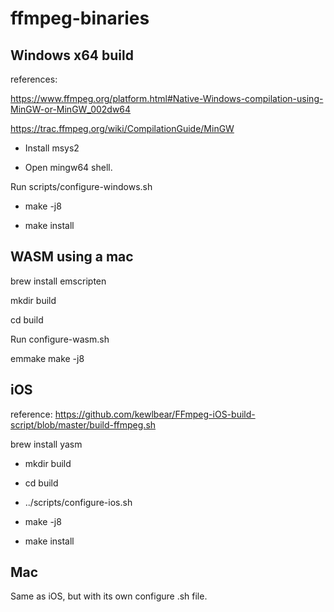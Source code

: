 # ffmpeg-binaries

## Windows x64 build


references:

https://www.ffmpeg.org/platform.html#Native-Windows-compilation-using-MinGW-or-MinGW_002dw64

https://trac.ffmpeg.org/wiki/CompilationGuide/MinGW

- Install msys2

- Open mingw64 shell.

Run scripts/configure-windows.sh

- make -j8

- make install

## WASM using a mac

brew install emscripten

mkdir build

cd build

Run configure-wasm.sh

emmake make -j8

## iOS

reference: https://github.com/kewlbear/FFmpeg-iOS-build-script/blob/master/build-ffmpeg.sh

brew install yasm

- mkdir build

- cd build

- ../scripts/configure-ios.sh

- make -j8

- make install

## Mac

Same as iOS, but with its own configure .sh file.
